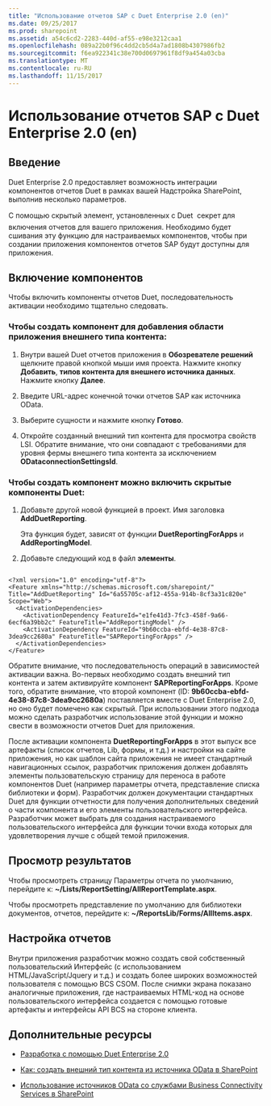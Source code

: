 ```yaml
---
title: "Использование отчетов SAP с Duet Enterprise 2.0 (en)"
ms.date: 09/25/2017
ms.prod: sharepoint
ms.assetid: a54c6cd2-2283-440d-af55-e98e3212caa1
ms.openlocfilehash: 089a22b0f96c4dd2cb5d4a7ad1808b4307986fb2
ms.sourcegitcommit: f6ea922341c38e700d0697961f8df9a454a03cba
ms.translationtype: MT
ms.contentlocale: ru-RU
ms.lasthandoff: 11/15/2017
---
```

# <a name="use-sap-reporting-with-duet-enterprise-20"></a>Использование отчетов SAP с Duet Enterprise 2.0 (en)

## <a name="introduction"></a>Введение
<a name="bkmk_Introduction"> </a>

Duet Enterprise 2.0 предоставляет возможность интеграции компонентов отчетов Duet в рамках вашей Надстройка SharePoint, выполнив несколько параметров.
  
    
    
С помощью скрытый элемент, установленных с Duet  секрет для включения отчетов для вашего приложения. Необходимо будет сшивания эту функцию для настраиваемых компонентов, чтобы при создании приложения компонентов отчетов SAP будут доступны для приложения.
  
    
    

## <a name="enabling-the-features"></a>Включение компонентов
<a name="bkmk_EnablingTheFeatures"> </a>

Чтобы включить компоненты отчетов Duet, последовательность активации необходимо тщательно следовать.
  
    
    

### <a name="to-create-a-feature-to-add-the-app-scoped-external-content-type"></a>Чтобы создать компонент для добавления области приложения внешнего типа контента:


1. Внутри вашей Duet отчетов приложения в **Обозревателе решений** щелкните правой кнопкой мыши имя проекта. Нажмите кнопку **Добавить**, **типов контента для внешнего источника данных**. Нажмите кнопку **Далее**.
    
  
2. Введите URL-адрес конечной точки отчетов SAP как источника OData.
    
  
3. Выберите сущности и нажмите кнопку **Готово**.
    
  
4. Откройте созданный внешний тип контента для просмотра свойств LSI. Обратите внимание, что они совпадают с требованиями для уровня фермы внешнего типа контента за исключением **ODataconnectionSettingsId**.
    
  

### <a name="to-create-a-feature-to-enable-the-hidden-duet-features"></a>Чтобы создать компонент можно включить скрытые компоненты Duet:


1. Добавьте другой новой функцией в проект. Имя заголовка **AddDuetReporting**.
    
    Эта функция будет, зависят от функции **DuetReportingForApps** и **AddReportingModel**.
    
  
2. Добавьте следующий код в файл **элементы**.
    
```
  
<?xml version="1.0" encoding="utf-8"?>
<Feature xmlns="http://schemas.microsoft.com/sharepoint/" Title="AddDuetReporting" Id="6a55705c-af12-455a-914b-8cf3a31c820e" Scope="Web">
  <ActivationDependencies>
    <ActivationDependency FeatureId="e1fe41d3-7fc3-458f-9a66-6ecf6a39bb2c" FeatureTitle="AddReportingModel" />
    <ActivationDependency FeatureId="9b60ccba-ebfd-4e38-87c8-3dea9cc2680a" FeatureTitle="SAPReportingForApps" />
  </ActivationDependencies>
</Feature>

```

Обратите внимание, что последовательность операций в зависимостей активации важна. Во-первых необходимо создать внешний тип контента и затем активируйте компонент **SAPReportingForApps**. Кроме того, обратите внимание, что второй компонент (ID: **9b60ccba-ebfd-4e38-87c8-3dea9cc2680a**) поставляется вместе с Duet Enterprise 2.0, но оно будет помечено как скрытый. При использовании этого подхода можно сделать разработчик использование этой функции и можно свести в возможности отчетов Duet для приложения.
  
    
    
После активации компонента **DuetReportingForApps** в этот выпуск все артефакты (список отчетов, Lib, формы, и т.д.) и настройки на сайте приложения, но как шаблон сайта приложения не имеет стандартный навигационных ссылок, разработчик приложения должен добавлять элементы пользовательскую страницу для переноса в работе компонентов Duet (например параметры отчета, представление списка библиотеки и форм). Разработчик должен документации стандартных Duet для функции отчетности для получения дополнительных сведений о части компонента и его элементы пользовательского интерфейса. Разработчик может выбрать для создания настраиваемого пользовательского интерфейса для функции точки входа которых для удовлетворения лучше с общей темой приложения.
  
    
    

## <a name="viewing-the-results"></a>Просмотр результатов
<a name="bkmk_ViewingTheResults"> </a>

Чтобы просмотреть страницу Параметры отчета по умолчанию, перейдите к: **~/Lists/ReportSetting/AllReportTemplate.aspx**.
  
    
    
Чтобы просмотреть представление по умолчанию для библиотеки документов, отчетов, перейдите к: **~/ReportsLib/Forms/AllItems.aspx**.
  
    
    

## <a name="customizing-the-reports"></a>Настройка отчетов
<a name="bkmk_CustomizingTheReports"> </a>

Внутри приложения разработчик можно создать свой собственный пользовательский Интерфейс (с использованием HTML/JavaScript/Jquery и т.д.) и создать более широких возможностей пользователя с помощью BCS CSOM. После снимки экрана показано аналогичные приложения, где настраиваемых HTML-код на основе пользовательского интерфейса создается с помощью готовые артефакты и интерфейсы API BCS на стороне клиента.
  
    
    

## <a name="additional-resources"></a>Дополнительные ресурсы
<a name="bk_addresources"> </a>


-  [Разработка с помощью Duet Enterprise 2.0](developing-with-duet-enterprise-2-0.md)
    
  
-  [Как: создать внешний тип контента из источника OData в SharePoint](how-to-create-an-external-content-type-from-an-odata-source-in-sharepoint.md)
    
  
-  [Использование источников OData со службами Business Connectivity Services в SharePoint](using-odata-sources-with-business-connectivity-services-in-sharepoint.md)
    
  

